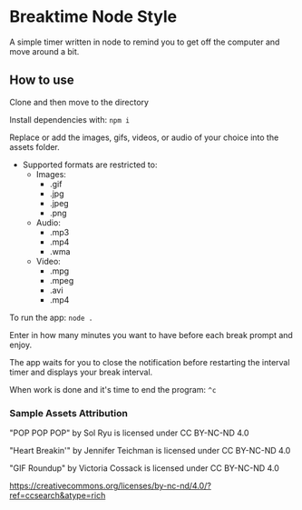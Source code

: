# Breaktime Node Style

A simple timer written in node to remind you to get off the computer and move around a bit.

## How to use

Clone and then move to the directory

Install dependencies with:  ```npm i```

Replace or add the images, gifs, videos, or audio of your choice into the assets folder.

* Supported formats are restricted to:
  * Images:
    * .gif
    * .jpg
    * .jpeg
    * .png
  * Audio:
    * .mp3
	* .mp4
	* .wma
  * Video:
    * .mpg
	* .mpeg
	* .avi
	* .mp4

To run the app:  ```node .```

Enter in how many minutes you want to have before each break prompt and enjoy.

The app waits for you to close the notification before restarting the interval timer and displays your break interval.

When work is done and it's time to end the program: ```^c```


### Sample Assets Attribution

"POP POP POP" by Sol Ryu is licensed under CC BY-NC-ND 4.0 

"Heart Breakin'" by Jennifer Teichman is licensed under CC BY-NC-ND 4.0 

"GIF Roundup" by Victoria Cossack is licensed under CC BY-NC-ND 4.0 

https://creativecommons.org/licenses/by-nc-nd/4.0/?ref=ccsearch&atype=rich

